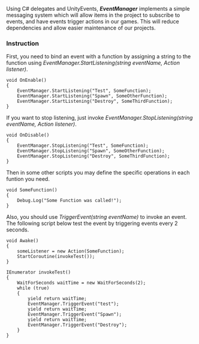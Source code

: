 Using C# delegates and UnityEvents, ***EventManager*** implements a simple messaging system which will allow items in the project to subscribe to events, and have events trigger actions in our games. This will reduce dependencies and allow easier maintenance of our projects.

### Instruction

First, you need to bind an event with a function by assigning a string to the function using *EventManager.StartListening(string eventName, Action listener)*.
~~~
void OnEnable()
{
    EventManager.StartListening("Test", SomeFunction);
    EventManager.StartListening("Spawn", SomeOtherFunction);
    EventManager.StartListening("Destroy", SomeThirdFunction);
}
~~~
If you want to stop listening, just invoke *EventManager.StopListening(string eventName, Action listener)*.
~~~
void OnDisable()
{
    EventManager.StopListening("Test", SomeFunction);
    EventManager.StopListening("Spawn", SomeOtherFunction);
    EventManager.StopListening("Destroy", SomeThirdFunction);
}
~~~
Then in some other scripts you may define the specific operations in each funtion you need.
~~~
void SomeFunction()
{
    Debug.Log("Some Function was called!");
}
~~~
Also, you should use *TriggerEvent(string eventName)* to invoke an event. The following script below test the event by triggering events every 2 seconds.
~~~
void Awake()
{
    someListener = new Action(SomeFunction);
    StartCoroutine(invokeTest());
}

IEnumerator invokeTest()
{
    WaitForSeconds waitTime = new WaitForSeconds(2);
    while (true)
    {
        yield return waitTime;
        EventManager.TriggerEvent("test");
        yield return waitTime;
        EventManager.TriggerEvent("Spawn");
        yield return waitTime;
        EventManager.TriggerEvent("Destroy");
    }
}
~~~
